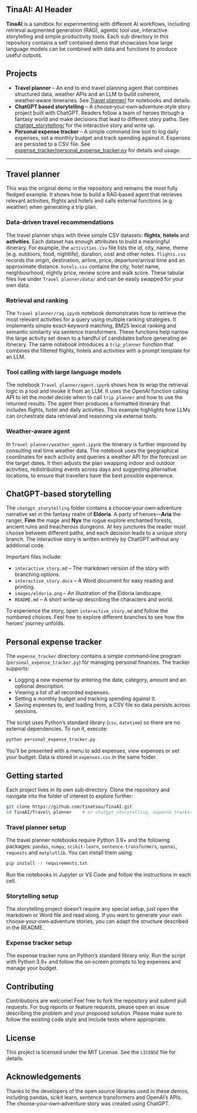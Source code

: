 ## TinaAI: AI  Header

**TinaAI** is a sandbox for experimenting with different AI workflows, including retrieval augmented generation (RAG), agentic tool use, interactive storytelling and simple productivity tools. Each sub directory in this repository contains a self contained demo that showcases how large language models can be combined with data and functions to produce useful outputs.

## Projects

* **Travel planner** – An end to end travel planning agent that combines structured data, weather APIs and an LLM to build coherent, weather‑aware itineraries. See [Travel planner/](Travel%20planner/) for notebooks and details.
* **ChatGPT based storytelling** – A choose‑your‑own‑adventure‑style story project built with ChatGPT. Readers follow a team of heroes through a fantasy world and make decisions that lead to different story paths. See [chatgpt_storytelling/](chatgpt_storytelling/) for the interactive story and write up.
* **Personal expense tracker** – A simple command line tool to log daily expenses, set a monthly budget and track spending against it. Expenses are persisted to a CSV file. See [expense_tracker/personal_expense_tracker.py](expense_tracker/personal_expense_tracker.py) for details and usage.

---

## Travel planner

This was the original demo in the repository and remains the most fully fledged example. It shows how to build a RAG‑based agent that retrieves relevant activities, flights and hotels and calls external functions (e.g. weather) when generating a trip plan.

### Data‑driven travel recommendations

The travel planner ships with three simple CSV datasets: **flights**, **hotels** and **activities**. Each dataset has enough attributes to build a meaningful itinerary. For example, the `activities.csv` file lists the id, city, name, theme (e.g. outdoors, food, nightlife), duration, cost and other notes. `flights.csv` records the origin, destination, airline, price, departure/arrival time and an approximate distance. `hotels.csv` contains the city, hotel name, neighbourhood, nightly price, review score and walk score. These tabular files live under `Travel planner/data/` and can be easily swapped for your own data.

### Retrieval and ranking

The `Travel planner/rag.ipynb` notebook demonstrates how to retrieve the most relevant activities for a query using multiple ranking strategies. It implements simple exact‑keyword matching, BM25 lexical ranking and semantic similarity via sentence transformers. These functions help narrow the large activity set down to a handful of candidates before generating an itinerary. The same notebook introduces a `trip_planner` function that combines the filtered flights, hotels and activities with a prompt template for an LLM.

### Tool calling with large language models

The notebook `Travel planner/agent.ipynb` shows how to wrap the retrieval logic in a tool and invoke it from an LLM. It uses the OpenAI function calling API to let the model decide when to call `trip_planner` and how to use the returned results. The agent then produces a formatted itinerary that includes flights, hotel and daily activities. This example highlights how LLMs can orchestrate data retrieval and reasoning via external tools.

### Weather‑aware agent

In `Travel planner/weather_agent.ipynb` the itinerary is further improved by consulting real time weather data. The notebook uses the geographical coordinates for each activity and queries a weather API for the forecast on the target dates. It then adjusts the plan swapping indoor and outdoor activities, redistributing events across days and suggesting alternative locations, to ensure that travellers have the best possible experience.

## ChatGPT‑based storytelling

The `chatgpt_storytelling` folder contains a choose‑your‑own‑adventure narrative set in the fantasy realm of **Eldoria**. A party of heroes—**Aria** the ranger, **Finn** the mage and **Nyx** the rogue explore enchanted forests, ancient ruins and treacherous dungeons. At key junctures the reader must choose between different paths, and each decision leads to a unique story branch. The interactive story is written entirely by ChatGPT without any additional code.

Important files include:
* `interactive_story.md` – The markdown version of the story with branching options.
* `interactive_story.docx` – A Word document for easy reading and printing.
* `images/eldoria.png` – An illustration of the Eldoria landscape.
* `README.md` – A short write‑up describing the characters and world.

To experience the story, open `interactive_story.md` and follow the numbered choices. Feel free to explore different branches to see how the heroes’ journey unfolds.

## Personal expense tracker

The `expense_tracker` directory contains a simple command‑line program (`personal_expense_tracker.py`) for managing personal finances. The tracker supports:

* Logging a new expense by entering the date, category, amount and an optional description.
* Viewing a list of all recorded expenses.
* Setting a monthly budget and tracking spending against it.
* Saving expenses to, and loading from, a CSV file so data persists across sessions.

The script uses Python’s standard library (`csv`, `datetime`) so there are no external dependencies. To run it, execute:

```bash
python personal_expense_tracker.py
```

You’ll be presented with a menu to add expenses, view expenses or set your budget. Data is stored in `expenses.csv` in the same folder.

## Getting started

Each project lives in its own sub‑directory. Clone the repository and navigate into the folder of interest to explore further:

```bash
git clone https://github.com/tinatsou/TinaAI.git
cd TinaAI/Travel\ planner    # or chatgpt_storytelling, expense_tracker
```

### Travel planner setup

The travel planner notebooks require Python 3.9+ and the following packages: `pandas`, `numpy`, `scikit‑learn`, `sentence‑transformers`, `openai`, `requests` and `matplotlib`. You can install them using:

```bash
pip install -r requirements.txt
```

Run the notebooks in Jupyter or VS Code and follow the instructions in each cell.

### Storytelling setup

The storytelling project doesn’t require any special setup, just open the markdown or Word file and read along. If you want to generate your own choose‑your‑own‑adventure stories, you can adapt the structure described in the README.

### Expense tracker setup

The expense tracker runs on Python’s standard library only. Run the script with Python 3.9+ and follow the on‑screen prompts to log expenses and manage your budget.

## Contributing

Contributions are welcome! Feel free to fork the repository and submit pull requests. For bug reports or feature requests, please open an issue describing the problem and your proposed solution. Please make sure to follow the existing code style and include tests where appropriate.

## License

This project is licensed under the MIT License. See the `LICENSE` file for details.

## Acknowledgements

Thanks to the developers of the open source libraries used in these demos, including pandas, scikit learn, sentence transformers and OpenAI’s APIs. The choose‑your‑own‑adventure story was created using ChatGPT.

